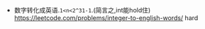 
- 数字转化成英语.`1<n<2^31-1`.(简言之,int能hold住) https://leetcode.com/problems/integer-to-english-words/ hard

```py

```



